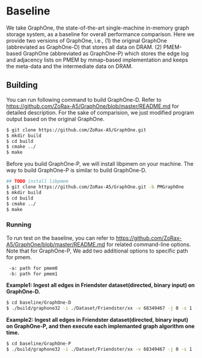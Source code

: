 # Baseline
We take GraphOne, the state-of-the-art single-machine in-memory graph storage system, as a baseline for overall performance comparison. Here we provide two versions of GraphOne, i.e., (1) the original GraphOne (abbreviated as GraphOne-D) that stores all data on DRAM. (2) PMEM-based GraphOne (abbreviated as GraphOne-P) which stores the edge log and adjacency lists on PMEM by mmap-based implementation and keeps the meta-data and the intermediate data on DRAM. 

## Building
You can run following command to build GraphOne-D. Refer to https://github.com/ZoRax-A5/GraphOne/blob/master/README.md for detailed description. For the sake of comparision, we just modified program output based on the original GraphOne.
```bash
$ git clone https://github.com/ZoRax-A5/GraphOne.git
$ mkdir build
$ cd build
$ cmake ../
$ make
```

Before you build GraphOne-P, we will install libpmem on your machine. The way to build GraphOne-P is similar to build GraphOne-D. 
```bash
## TODO install libpmem
$ git clone https://github.com/ZoRax-A5/GraphOne.git -b PMGraphOne
$ mkdir build
$ cd build
$ cmake ../
$ make
```

### Running

To run test on the baseline, you can refer to https://github.com/ZoRax-A5/GraphOne/blob/master/README.md for related command-line options. Note that for GraphOne-P, We add two additional options to specific path for pmem. 
```bash
 -a: path for pmem0
 -b: path for pmem1
```

**Example1: Ingest all edges in Friendster dataset(directed, binary input) on GraphOne-D.**

```bash
$ cd baseline/GraphOne-D
$ ./build/graphone32 -i ./Dataset/Friendster/xx -v 68349467 -j 0 -s 1 -d 1 -t 16

```

**Example2: Ingest all edges in Friendster dataset(directed, binary input) on GraphOne-P, and then execute each implemanted graph algorithm one time.**

```bash
$ cd baseline/GraphOne-P
$ ./build/graphone32 -i ./Dataset/Friendster/xx -v 68349467 -j 0 -s 1 -d 1 -t 16 -a *path_to_pmem0*/XPGraphDB0/ -b *path_to_pmem1*/XPGraphDB1/
```